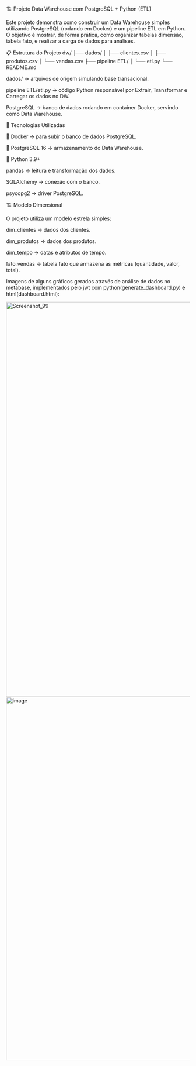 🏗️ Projeto Data Warehouse com PostgreSQL + Python (ETL)

Este projeto demonstra como construir um Data Warehouse simples utilizando PostgreSQL (rodando em Docker) e um pipeline ETL em Python.
O objetivo é mostrar, de forma prática, como organizar tabelas dimensão, tabela fato, e realizar a carga de dados para análises.

📋 Estrutura do Projeto
dw/
├── dados/
│   ├── clientes.csv
│   ├── produtos.csv
│   └── vendas.csv
├── pipeline ETL/
│   └── etl.py
└── README.md


dados/ → arquivos de origem simulando base transacional.

pipeline ETL/etl.py → código Python responsável por Extrair, Transformar e Carregar os dados no DW.

PostgreSQL → banco de dados rodando em container Docker, servindo como Data Warehouse.

🚀 Tecnologias Utilizadas

🐳 Docker → para subir o banco de dados PostgreSQL.

🐘 PostgreSQL 16 → armazenamento do Data Warehouse.

🐍 Python 3.9+

pandas → leitura e transformação dos dados.

SQLAlchemy → conexão com o banco.

psycopg2 → driver PostgreSQL.

🏗️ Modelo Dimensional

O projeto utiliza um modelo estrela simples:

dim_clientes → dados dos clientes.

dim_produtos → dados dos produtos.

dim_tempo → datas e atributos de tempo.

fato_vendas → tabela fato que armazena as métricas (quantidade, valor, total).


Imagens de alguns gráficos gerados através de análise de dados no metabase, implementados pelo jwt com python(generate_dashboard.py) e html(dashboard.html):

<img width="1919" height="1079" alt="Screenshot_99" src="https://github.com/user-attachments/assets/b1690567-7d7b-48d0-87b9-842125263b14" />

<img width="1919" height="993" alt="image" src="https://github.com/user-attachments/assets/f0a9c33c-c50b-4ab1-a60a-2919821d1f9b" />


